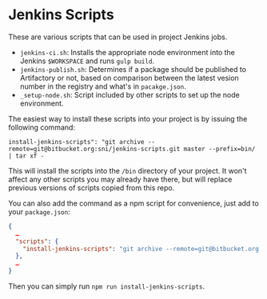 # Jenkins Scripts

These are various scripts that can be used in project Jenkins jobs.

* `jenkins-ci.sh`: Installs the appropriate node environment into the Jenkins
    `$WORKSPACE` and runs `gulp build`.
* `jenkins-publish.sh`: Determines if a package should be published to
    Artifactory or not, based on comparison between the latest vesion number in
    the registry and what's in `pacakge.json`.
* `_setup-node.sh`: Script included by other scripts to set up the node
    environment.

The easiest way to install these scripts into your project is by issuing the following command:

```
install-jenkins-scripts": "git archive --remote=git@bitbucket.org:sni/jenkins-scripts.git master --prefix=bin/ | tar xf -
```

This will install the scripts into the `/bin` directory of your project. It
won't affect any other scripts you may already have there, but will replace
previous versions of scripts copied from this repo.

You can also add the command as a npm script for convenience, just add to your `package.json`:

```json
{
  …
  "scripts": {
    "install-jenkins-scripts": "git archive --remote=git@bitbucket.org:sni/jenkins-scripts.git master --prefix=bin/ | tar xf -"
  },
  …
}
```

Then you can simply run `npm run install-jenkins-scripts`.

